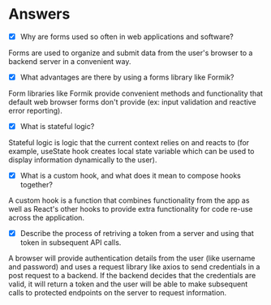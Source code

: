 # Answers

- [X] Why are forms used so often in web applications and software?

Forms are used to organize and submit data from the user's browser to a backend server in a convenient way.

- [X] What advantages are there by using a forms library like Formik?

Form libraries like Formik provide convenient methods and functionality that default web browser forms don't provide (ex: input validation and reactive error reporting).

- [X] What is stateful logic?

Stateful logic is logic that the current context relies on and reacts to (for example, useState hook creates local state variable which can be used to display information dynamically to the user).

- [X] What is a custom hook, and what does it mean to compose hooks together?

A custom hook is a function that combines functionality from the app as well as React's other hooks to provide extra functionality for code re-use across the application. 

- [X] Describe the process of retriving a token from a server and using that token in subsequent API calls.

A browser will provide authentication details from the user (like username and password) and uses a request library like axios to send credentials in a post request to a backend. If the backend decides that the credentials are valid, it will return a token and the user will be able to make subsequent calls to protected endpoints on the server to request information. 
